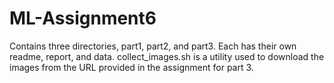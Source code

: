 # ML-Assignment6
Contains three directories, part1, part2, and part3. Each has their own readme, report, and
data. collect\_images.sh is a utility used to download the images from the URL provided in
the assignment for part 3.
